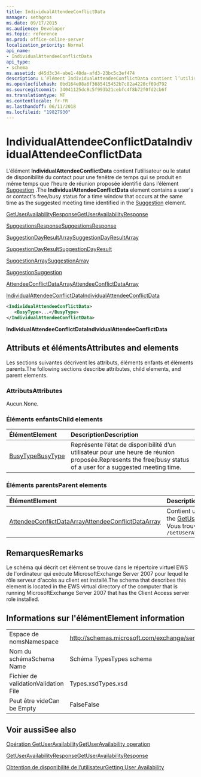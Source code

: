 ```yaml
---
title: IndividualAttendeeConflictData
manager: sethgros
ms.date: 09/17/2015
ms.audience: Developer
ms.topic: reference
ms.prod: office-online-server
localization_priority: Normal
api_name:
- IndividualAttendeeConflictData
api_type:
- schema
ms.assetid: d45d3c34-abe1-40da-afd3-23bc5c3ef474
description: L’élément IndividualAttendeeConflictData contient l’utilisateur ou le statut de disponibilité du contact pour une fenêtre de temps qui se produit en même temps que l’heure de réunion proposée identifié dans l’élément de la Suggestion.
ms.openlocfilehash: 0bd164e08a6f3685415452b7c82a4220cf69d792
ms.sourcegitcommit: 34041125dc8c5f993b21cebfc4f8b72f0fd2cb6f
ms.translationtype: MT
ms.contentlocale: fr-FR
ms.lasthandoff: 06/11/2018
ms.locfileid: "19827930"
---
```

# <a name="individualattendeeconflictdata"></a><span data-ttu-id="54251-103">IndividualAttendeeConflictData</span><span class="sxs-lookup"><span data-stu-id="54251-103">IndividualAttendeeConflictData</span></span>

<span data-ttu-id="54251-104">L’élément **IndividualAttendeeConflictData** contient l’utilisateur ou le statut de disponibilité du contact pour une fenêtre de temps qui se produit en même temps que l’heure de réunion proposée identifié dans l’élément [Suggestion](suggestion.md) .</span><span class="sxs-lookup"><span data-stu-id="54251-104">The **IndividualAttendeeConflictData** element contains a user's or contact's free/busy status for a time window that occurs at the same time as the suggested meeting time identified in the [Suggestion](suggestion.md) element.</span></span> 
  
[<span data-ttu-id="54251-105">GetUserAvailabilityResponse</span><span class="sxs-lookup"><span data-stu-id="54251-105">GetUserAvailabilityResponse</span></span>](getuseravailabilityresponse.md)
  
[<span data-ttu-id="54251-106">SuggestionsResponse</span><span class="sxs-lookup"><span data-stu-id="54251-106">SuggestionsResponse</span></span>](suggestionsresponse.md)
  
[<span data-ttu-id="54251-107">SuggestionDayResultArray</span><span class="sxs-lookup"><span data-stu-id="54251-107">SuggestionDayResultArray</span></span>](suggestiondayresultarray.md)
  
[<span data-ttu-id="54251-108">SuggestionDayResult</span><span class="sxs-lookup"><span data-stu-id="54251-108">SuggestionDayResult</span></span>](suggestiondayresult.md)
  
[<span data-ttu-id="54251-109">SuggestionArray</span><span class="sxs-lookup"><span data-stu-id="54251-109">SuggestionArray</span></span>](suggestionarray.md)
  
[<span data-ttu-id="54251-110">Suggestion</span><span class="sxs-lookup"><span data-stu-id="54251-110">Suggestion</span></span>](suggestion.md)
  
[<span data-ttu-id="54251-111">AttendeeConflictDataArray</span><span class="sxs-lookup"><span data-stu-id="54251-111">AttendeeConflictDataArray</span></span>](attendeeconflictdataarray.md)
  
[<span data-ttu-id="54251-112">IndividualAttendeeConflictData</span><span class="sxs-lookup"><span data-stu-id="54251-112">IndividualAttendeeConflictData</span></span>](individualattendeeconflictdata.md)
  
```xml
<IndividualAttendeeConflictData>
   <BusyType>...</BusyType>
</IndividualAttendeeConflictData>
```

 <span data-ttu-id="54251-113">**IndividualAttendeeConflictData**</span><span class="sxs-lookup"><span data-stu-id="54251-113">**IndividualAttendeeConflictData**</span></span>
## <a name="attributes-and-elements"></a><span data-ttu-id="54251-114">Attributs et éléments</span><span class="sxs-lookup"><span data-stu-id="54251-114">Attributes and elements</span></span>

<span data-ttu-id="54251-115">Les sections suivantes décrivent les attributs, éléments enfants et éléments parents.</span><span class="sxs-lookup"><span data-stu-id="54251-115">The following sections describe attributes, child elements, and parent elements.</span></span>
  
### <a name="attributes"></a><span data-ttu-id="54251-116">Attributs</span><span class="sxs-lookup"><span data-stu-id="54251-116">Attributes</span></span>

<span data-ttu-id="54251-117">Aucun.</span><span class="sxs-lookup"><span data-stu-id="54251-117">None.</span></span>
  
### <a name="child-elements"></a><span data-ttu-id="54251-118">Éléments enfants</span><span class="sxs-lookup"><span data-stu-id="54251-118">Child elements</span></span>

|<span data-ttu-id="54251-119">**Élément**</span><span class="sxs-lookup"><span data-stu-id="54251-119">**Element**</span></span>|<span data-ttu-id="54251-120">**Description**</span><span class="sxs-lookup"><span data-stu-id="54251-120">**Description**</span></span>|
|:-----|:-----|
|[<span data-ttu-id="54251-121">BusyType</span><span class="sxs-lookup"><span data-stu-id="54251-121">BusyType</span></span>](busytype.md) <br/> |<span data-ttu-id="54251-122">Représente l’état de disponibilité d’un utilisateur pour une heure de réunion proposée.</span><span class="sxs-lookup"><span data-stu-id="54251-122">Represents the free/busy status of a user for a suggested meeting time.</span></span>  <br/> |
   
### <a name="parent-elements"></a><span data-ttu-id="54251-123">Éléments parents</span><span class="sxs-lookup"><span data-stu-id="54251-123">Parent elements</span></span>

|<span data-ttu-id="54251-124">**Élément**</span><span class="sxs-lookup"><span data-stu-id="54251-124">**Element**</span></span>|<span data-ttu-id="54251-125">**Description**</span><span class="sxs-lookup"><span data-stu-id="54251-125">**Description**</span></span>|
|:-----|:-----|
|[<span data-ttu-id="54251-126">AttendeeConflictDataArray</span><span class="sxs-lookup"><span data-stu-id="54251-126">AttendeeConflictDataArray</span></span>](attendeeconflictdataarray.md) <br/> |<span data-ttu-id="54251-127">Contient un tableau de données de conflit des participants identifiés dans le [GetUserAvailabilityRequest](getuseravailabilityrequest.md).</span><span class="sxs-lookup"><span data-stu-id="54251-127">Contains an array of conflict data for attendees identified in the [GetUserAvailabilityRequest](getuseravailabilityrequest.md).</span></span>  <br/> <span data-ttu-id="54251-128">Vous trouverez ci-dessous l’expression XPath pour cet élément :</span><span class="sxs-lookup"><span data-stu-id="54251-128">The following is the XPath expression to this element:</span></span>  <br/>  `/GetUserAvailabilityResponse/SuggestionsResponse/SuggestionDayResultArray/SuggestionDayResult[i]/SuggestionArray/Suggestion[i]/AttendeeConflictDataArray` <br/> |
   
## <a name="remarks"></a><span data-ttu-id="54251-129">Remarques</span><span class="sxs-lookup"><span data-stu-id="54251-129">Remarks</span></span>

<span data-ttu-id="54251-130">Le schéma qui décrit cet élément se trouve dans le répertoire virtuel EWS de l'ordinateur qui exécute MicrosoftExchange Server 2007 pour lequel le rôle serveur d'accès au client est installé.</span><span class="sxs-lookup"><span data-stu-id="54251-130">The schema that describes this element is located in the EWS virtual directory of the computer that is running MicrosoftExchange Server 2007 that has the Client Access server role installed.</span></span>
  
## <a name="element-information"></a><span data-ttu-id="54251-131">Informations sur l'élément</span><span class="sxs-lookup"><span data-stu-id="54251-131">Element information</span></span>

|||
|:-----|:-----|
|<span data-ttu-id="54251-132">Espace de noms</span><span class="sxs-lookup"><span data-stu-id="54251-132">Namespace</span></span>  <br/> |http://schemas.microsoft.com/exchange/services/2006/types  <br/> |
|<span data-ttu-id="54251-133">Nom du schéma</span><span class="sxs-lookup"><span data-stu-id="54251-133">Schema Name</span></span>  <br/> |<span data-ttu-id="54251-134">Schéma Types</span><span class="sxs-lookup"><span data-stu-id="54251-134">Types schema</span></span>  <br/> |
|<span data-ttu-id="54251-135">Fichier de validation</span><span class="sxs-lookup"><span data-stu-id="54251-135">Validation File</span></span>  <br/> |<span data-ttu-id="54251-136">Types.xsd</span><span class="sxs-lookup"><span data-stu-id="54251-136">Types.xsd</span></span>  <br/> |
|<span data-ttu-id="54251-137">Peut être vide</span><span class="sxs-lookup"><span data-stu-id="54251-137">Can be Empty</span></span>  <br/> |<span data-ttu-id="54251-138">False</span><span class="sxs-lookup"><span data-stu-id="54251-138">False</span></span>  <br/> |
   
## <a name="see-also"></a><span data-ttu-id="54251-139">Voir aussi</span><span class="sxs-lookup"><span data-stu-id="54251-139">See also</span></span>



[<span data-ttu-id="54251-140">Opération GetUserAvailability</span><span class="sxs-lookup"><span data-stu-id="54251-140">GetUserAvailability operation</span></span>](getuseravailability-operation.md)
  
[<span data-ttu-id="54251-141">GetUserAvailabilityResponse</span><span class="sxs-lookup"><span data-stu-id="54251-141">GetUserAvailabilityResponse</span></span>](getuseravailabilityresponse.md)


[<span data-ttu-id="54251-142">Obtention de disponibilité de l’utilisateur</span><span class="sxs-lookup"><span data-stu-id="54251-142">Getting User Availability</span></span>](http://msdn.microsoft.com/library/d4133fcb-9b0f-4e6b-aadf-a389da83516a%28Office.15%29.aspx)

